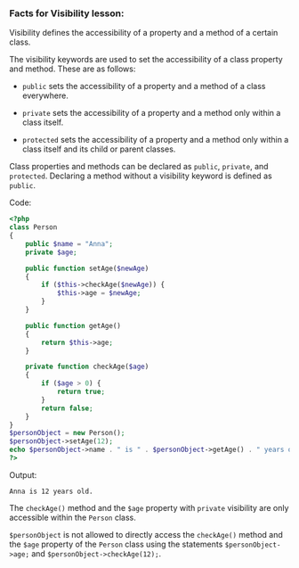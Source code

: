 ### Facts for Visibility lesson:

Visibility defines the accessibility of a property and a method of a certain class. 

The visibility keywords are used to set the accessibility of a class property and method. These are as follows:

 - `public` sets the accessibility of a property and a method of a class everywhere.

 - `private` sets the accessibility of a property and a method only within a class itself.

 - `protected` sets the accessibility of a property and a method only within a class itself and its child or parent classes.

Class properties and methods can be declared as `public`, `private`, and `protected`. Declaring a method without a visibility keyword is defined as `public`.

Code:

```php
<?php
class Person
{
    public $name = "Anna";
    private $age;

    public function setAge($newAge)
    {
        if ($this->checkAge($newAge)) {
            $this->age = $newAge;
        }
    }

    public function getAge()
    {
        return $this->age;
    }

    private function checkAge($age)
    {
        if ($age > 0) {
            return true;
        }
        return false;
    }
}
$personObject = new Person();
$personObject->setAge(12);
echo $personObject->name . " is " . $personObject->getAge() . " years old.";
?>
```
Output:
```
Anna is 12 years old.
```

The `checkAge()` method and the `$age` property with `private` visibility are only accessible within the `Person` class.

`$personObject` is not allowed to directly access the `checkAge()` method and the `$age` property of the `Person` class using the statements `$personObject->age;` and `$personObject->checkAge(12);`. 